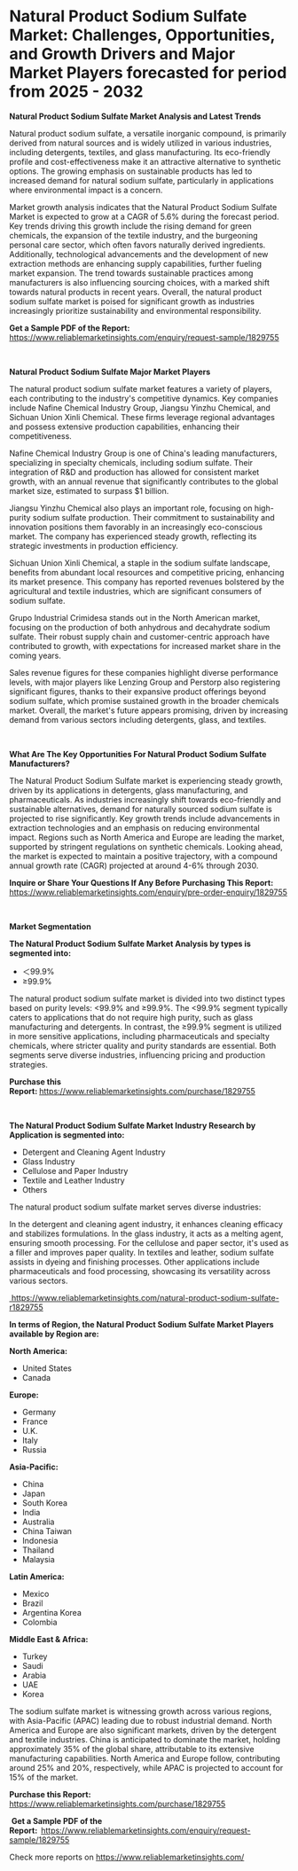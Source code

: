 <p><h1>Natural Product Sodium Sulfate Market: Challenges, Opportunities, and Growth Drivers and Major Market Players forecasted for period from 2025 - 2032</h1></p><p><strong>Natural Product Sodium Sulfate Market Analysis and Latest Trends</strong></p>
<p><p>Natural product sodium sulfate, a versatile inorganic compound, is primarily derived from natural sources and is widely utilized in various industries, including detergents, textiles, and glass manufacturing. Its eco-friendly profile and cost-effectiveness make it an attractive alternative to synthetic options. The growing emphasis on sustainable products has led to increased demand for natural sodium sulfate, particularly in applications where environmental impact is a concern.</p><p>Market growth analysis indicates that the Natural Product Sodium Sulfate Market is expected to grow at a CAGR of 5.6% during the forecast period. Key trends driving this growth include the rising demand for green chemicals, the expansion of the textile industry, and the burgeoning personal care sector, which often favors naturally derived ingredients. Additionally, technological advancements and the development of new extraction methods are enhancing supply capabilities, further fueling market expansion. The trend towards sustainable practices among manufacturers is also influencing sourcing choices, with a marked shift towards natural products in recent years. Overall, the natural product sodium sulfate market is poised for significant growth as industries increasingly prioritize sustainability and environmental responsibility.</p></p>
<p><strong>Get a Sample PDF of the Report:&nbsp;</strong> <a href="https://www.reliablemarketinsights.com/enquiry/request-sample/1829755?utm_campaign=2010&utm_medium=2&utm_source=Github&utm_content=ia&utm_term=03022025&utm_id=natural-product-sodium-sulfate">https://www.reliablemarketinsights.com/enquiry/request-sample/1829755</a></p>
<p>&nbsp;</p>
<p><strong>Natural Product Sodium Sulfate Major Market Players</strong></p>
<p><p>The natural product sodium sulfate market features a variety of players, each contributing to the industry's competitive dynamics. Key companies include Nafine Chemical Industry Group, Jiangsu Yinzhu Chemical, and Sichuan Union Xinli Chemical. These firms leverage regional advantages and possess extensive production capabilities, enhancing their competitiveness.</p><p>Nafine Chemical Industry Group is one of China's leading manufacturers, specializing in specialty chemicals, including sodium sulfate. Their integration of R&D and production has allowed for consistent market growth, with an annual revenue that significantly contributes to the global market size, estimated to surpass $1 billion.</p><p>Jiangsu Yinzhu Chemical also plays an important role, focusing on high-purity sodium sulfate production. Their commitment to sustainability and innovation positions them favorably in an increasingly eco-conscious market. The company has experienced steady growth, reflecting its strategic investments in production efficiency.</p><p>Sichuan Union Xinli Chemical, a staple in the sodium sulfate landscape, benefits from abundant local resources and competitive pricing, enhancing its market presence. This company has reported revenues bolstered by the agricultural and textile industries, which are significant consumers of sodium sulfate.</p><p>Grupo Industrial Crimidesa stands out in the North American market, focusing on the production of both anhydrous and decahydrate sodium sulfate. Their robust supply chain and customer-centric approach have contributed to growth, with expectations for increased market share in the coming years.</p><p>Sales revenue figures for these companies highlight diverse performance levels, with major players like Lenzing Group and Perstorp also registering significant figures, thanks to their expansive product offerings beyond sodium sulfate, which promise sustained growth in the broader chemicals market. Overall, the market's future appears promising, driven by increasing demand from various sectors including detergents, glass, and textiles.</p></p>
<p>&nbsp;</p>
<p><strong>What Are The Key Opportunities For Natural Product Sodium Sulfate Manufacturers?</strong></p>
<p><p>The Natural Product Sodium Sulfate market is experiencing steady growth, driven by its applications in detergents, glass manufacturing, and pharmaceuticals. As industries increasingly shift towards eco-friendly and sustainable alternatives, demand for naturally sourced sodium sulfate is projected to rise significantly. Key growth trends include advancements in extraction technologies and an emphasis on reducing environmental impact. Regions such as North America and Europe are leading the market, supported by stringent regulations on synthetic chemicals. Looking ahead, the market is expected to maintain a positive trajectory, with a compound annual growth rate (CAGR) projected at around 4-6% through 2030.</p></p>
<p><strong>Inquire or Share Your Questions If Any Before Purchasing This Report:</strong> <a href="https://www.reliablemarketinsights.com/enquiry/pre-order-enquiry/1829755?utm_campaign=2010&utm_medium=2&utm_source=Github&utm_content=ia&utm_term=03022025&utm_id=natural-product-sodium-sulfate">https://www.reliablemarketinsights.com/enquiry/pre-order-enquiry/1829755</a></p>
<p>&nbsp;</p>
<p><strong>Market Segmentation</strong></p>
<p><strong>The Natural Product Sodium Sulfate Market Analysis by types is segmented into:</strong></p>
<p><ul><li>＜99.9%</li><li>≥99.9%</li></ul></p>
<p><p>The natural product sodium sulfate market is divided into two distinct types based on purity levels: <99.9% and ≥99.9%. The <99.9% segment typically caters to applications that do not require high purity, such as glass manufacturing and detergents. In contrast, the ≥99.9% segment is utilized in more sensitive applications, including pharmaceuticals and specialty chemicals, where stricter quality and purity standards are essential. Both segments serve diverse industries, influencing pricing and production strategies.</p></p>
<p><strong>Purchase this Report:&nbsp;</strong><a href="https://www.reliablemarketinsights.com/purchase/1829755?utm_campaign=2010&utm_medium=2&utm_source=Github&utm_content=ia&utm_term=03022025&utm_id=natural-product-sodium-sulfate">https://www.reliablemarketinsights.com/purchase/1829755</a></p>
<p>&nbsp;</p>
<p><strong>The Natural Product Sodium Sulfate Market Industry Research by Application is segmented into:</strong></p>
<p><ul><li>Detergent and Cleaning Agent Industry</li><li>Glass Industry</li><li>Cellulose and Paper Industry</li><li>Textile and Leather Industry</li><li>Others</li></ul></p>
<p><p>The natural product sodium sulfate market serves diverse industries: </p><p>In the detergent and cleaning agent industry, it enhances cleaning efficacy and stabilizes formulations. In the glass industry, it acts as a melting agent, ensuring smooth processing. For the cellulose and paper sector, it's used as a filler and improves paper quality. In textiles and leather, sodium sulfate assists in dyeing and finishing processes. Other applications include pharmaceuticals and food processing, showcasing its versatility across various sectors.</p></p>
<p><a href="https://www.reliablemarketinsights.com/natural-product-sodium-sulfate-r1829755?utm_campaign=2010&utm_medium=2&utm_source=Github&utm_content=ia&utm_term=03022025&utm_id=natural-product-sodium-sulfate">&nbsp;https://www.reliablemarketinsights.com/natural-product-sodium-sulfate-r1829755</a></p>
<p><strong>In terms of Region, the Natural Product Sodium Sulfate Market Players available by Region are:</strong></p>
<p>
    <p> <strong> North America: </strong>
        <ul>
            <li>United States</li>
            <li>Canada</li>
        </ul>
        </p> 
    <p> <strong> Europe: </strong>
        <ul>
            <li>Germany</li>
            <li>France</li>
            <li>U.K.</li>
            <li>Italy</li>
            <li>Russia</li>
        </ul>
        </p> 
    <p> <strong> Asia-Pacific: </strong>
        <ul>
            <li>China</li>
            <li>Japan</li>
            <li>South Korea</li>
            <li>India</li>
            <li>Australia</li>
            <li>China Taiwan</li>
            <li>Indonesia</li>
            <li>Thailand</li>
            <li>Malaysia</li>
        </ul>
        </p> 
    <p> <strong> Latin America: </strong>
        <ul>
            <li>Mexico</li>
            <li>Brazil</li>
            <li>Argentina Korea</li>
            <li>Colombia</li>
        </ul>
        </p> 
    <p> <strong> Middle East & Africa: </strong>
        <ul>
            <li>Turkey</li>
            <li>Saudi</li>
            <li>Arabia</li>
            <li>UAE</li>
            <li>Korea</li>
        </ul>
    </p>
    </p>
<p><p>The sodium sulfate market is witnessing growth across various regions, with Asia-Pacific (APAC) leading due to robust industrial demand. North America and Europe are also significant markets, driven by the detergent and textile industries. China is anticipated to dominate the market, holding approximately 35% of the global share, attributable to its extensive manufacturing capabilities. North America and Europe follow, contributing around 25% and 20%, respectively, while APAC is projected to account for 15% of the market.</p></p>
<p><strong>Purchase this Report: </strong><a href="https://www.reliablemarketinsights.com/purchase/1829755?utm_campaign=2010&utm_medium=2&utm_source=Github&utm_content=ia&utm_term=03022025&utm_id=natural-product-sodium-sulfate">https://www.reliablemarketinsights.com/purchase/1829755</a></p>
<p>&nbsp;<strong>Get a Sample PDF of the Report:&nbsp;&nbsp;</strong><a href="https://www.reliablemarketinsights.com/enquiry/request-sample/1829755?utm_campaign=2010&utm_medium=2&utm_source=Github&utm_content=ia&utm_term=03022025&utm_id=natural-product-sodium-sulfate">https://www.reliablemarketinsights.com/enquiry/request-sample/1829755</a></p>
<p><strong></strong></p>
<p>Check more reports on <a href="https://www.reliablemarketinsights.com/?utm_campaign=2010&utm_medium=2&utm_source=Github&utm_content=ia&utm_term=03022025&utm_id=natural-product-sodium-sulfate">https://www.reliablemarketinsights.com/</a></p>
